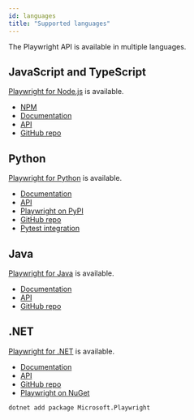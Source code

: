 ```yaml
---
id: languages
title: "Supported languages"
---
```


The Playwright API is available in multiple languages.

<!-- TOC -->

## JavaScript and TypeScript

[Playwright for Node.js](https://playwright.dev/docs/intro/) is available.

* [NPM](https://www.npmjs.com/package/playwright)
* [Documentation](https://playwright.dev/docs/intro/)
* [API](https://playwright.dev/docs/api/class-playwright)
* [GitHub repo](https://github.com/microsoft/playwright)

## Python

[Playwright for Python](https://playwright.dev/python/docs/intro/) is available.

* [Documentation](https://playwright.dev/python/docs/intro/)
* [API](https://playwright.dev/python/docs/api/class-playwright)
* [Playwright on PyPI](https://pypi.org/project/playwright/)
* [GitHub repo](https://github.com/microsoft/playwright-python)
* [Pytest integration](https://github.com/microsoft/playwright-pytest)

## Java

[Playwright for Java](https://playwright.dev/java/docs/intro/) is available.

* [Documentation](https://playwright.dev/java/docs/intro/)
* [API](https://playwright.dev/java/docs/api/class-playwright)
* [GitHub repo](https://github.com/microsoft/playwright-java)

## .NET

[Playwright for .NET](https://playwright.dev/dotnet/docs/intro/) is available.

* [Documentation](https://playwright.dev/dotnet/docs/intro/)
* [API](https://playwright.dev/dotnet/docs/api/class-playwright)
* [GitHub repo](https://github.com/microsoft/playwright-dotnet)
* [Playwright on NuGet](https://www.nuget.org/packages/Microsoft.Playwright)

```bash
dotnet add package Microsoft.Playwright
```
